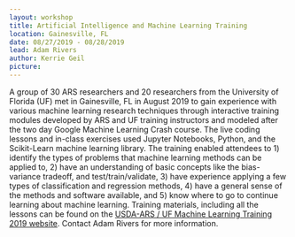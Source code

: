 ```yaml
---
layout: workshop
title: Artificial Intelligence and Machine Learning Training
location: Gainesville, FL
date: 08/27/2019 - 08/28/2019
lead: Adam Rivers
author: Kerrie Geil
picture:
---
```


A group of 30 ARS researchers and 20 researchers from the University of Florida (UF) met in Gainesville, FL in August 2019 to gain experience with various machine learning research techniques through interactive training modules developed by ARS and UF training instructors and modeled after the two day Google Machine Learning Crash course. The live coding lessons and in-class exercises used Jupyter Notebooks, Python, and the Scikit-Learn machine learning library. The training enabled attendees to 1) identify the types of problems that machine learning methods can be applied to, 2) have an understanding of basic concepts like the bias-variance tradeoff, and test/train/validate, 3) have experience applying a few types of classification and regression methods, 4) have a general sense of the methods and software available, and 5) know where to go to continue learning about machine learning. Training materials, including all the lessons can be found on the [USDA-ARS / UF Machine Learning Training 2019 website](https://usda-ars-gbru.github.io/ml-training-site/). Contact Adam Rivers for more information.

